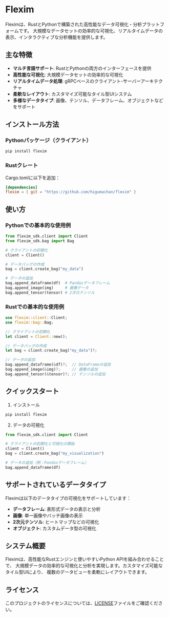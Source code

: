 # Flexim

Fleximは、RustとPythonで構築された高性能なデータ可視化・分析プラットフォームです。
大規模なデータセットの効率的な可視化、リアルタイムデータの表示、インタラクティブな分析機能を提供します。

## 主な特徴

- **マルチ言語サポート**: RustとPythonの両方のインターフェースを提供
- **高性能な可視化**: 大規模データセットの効率的な可視化
- **リアルタイムデータ処理**: gRPCベースのクライアント-サーバーアーキテクチャ
- **柔軟なレイアウト**: カスタマイズ可能なタイル型UIシステム
- **多様なデータタイプ**: 画像、テンソル、データフレーム、オブジェクトなどをサポート

## インストール方法

### Pythonパッケージ（クライアント）
```bash
pip install flexim
```

### Rustクレート
Cargo.tomlに以下を追加：
```toml
[dependencies]
flexim = { git = "https://github.com/higumachan/flexim" }
```

## 使い方

### Pythonでの基本的な使用例
```python
from flexim_sdk.client import Client
from flexim_sdk.bag import Bag

# クライアントの初期化
client = Client()

# データバッグの作成
bag = client.create_bag("my_data")

# データの追加
bag.append_dataframe(df)  # Pandasデータフレーム
bag.append_image(img)     # 画像データ
bag.append_tensor(tensor) # 2次元テンソル
```

### Rustでの基本的な使用例
```rust
use flexim::client::Client;
use flexim::bag::Bag;

// クライアントの初期化
let client = Client::new();

// データバッグの作成
let bag = client.create_bag("my_data")?;

// データの追加
bag.append_dataframe(&df)?;  // DataFrameの追加
bag.append_image(&img)?;     // 画像の追加
bag.append_tensor(&tensor)?; // テンソルの追加
```

## クイックスタート

1. インストール
```bash
pip install flexim
```

2. データの可視化
```python
from flexim_sdk.client import Client

# クライアントの初期化と可視化の開始
client = Client()
bag = client.create_bag("my_visualization")

# データの追加（例：Pandasデータフレーム）
bag.append_dataframe(df)
```

## サポートされているデータタイプ

Fleximは以下のデータタイプの可視化をサポートしています：

- **データフレーム**: 表形式データの表示と分析
- **画像**: 単一画像やバッチ画像の表示
- **2次元テンソル**: ヒートマップなどの可視化
- **オブジェクト**: カスタムデータ型の可視化

## システム概要

Fleximは、高性能なRustエンジンと使いやすいPython APIを組み合わせることで、
大規模データの効率的な可視化と分析を実現します。カスタマイズ可能なタイル型UIにより、
複数のデータビューを柔軟にレイアウトできます。

## ライセンス


このプロジェクトのライセンスについては、[LICENSE](LICENSE)ファイルをご確認ください。
